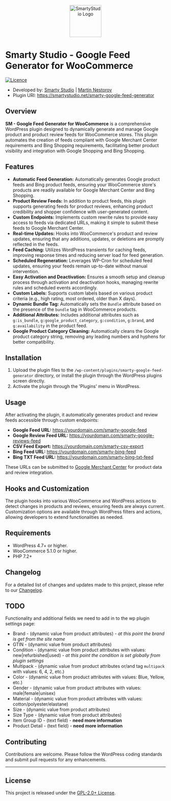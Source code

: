 <p align="center"><a href="https://smartystudio.net" target="_blank"><img src="https://smartystudio.net/wp-content/uploads/2023/06/smarty-green-logo-small.png" width="100" alt="SmartyStudio Logo"></a></p>

# Smarty Studio - Google Feed Generator for WooCommerce

[![Licence](https://img.shields.io/badge/LICENSE-GPL2.0+-blue)](./LICENSE)

- Developed by: [Smarty Studio](https://smartystudio.net) | [Martin Nestorov](https://github.com/mnestorov)
- Plugin URI: https://smartystudio.net/smarty-google-feed-generator

## Overview

**SM - Google Feed Generator for WooCommerce** is a comprehensive WordPress plugin designed to dynamically generate and manage Google product and product review feeds for WooCommerce stores. This plugin automates the creation of feeds compliant with Google Merchant Center requirements and Bing Shopping requirements, facilitating better product visibility and integration with Google Shopping and Bing Shopping.

## Features

- **Automatic Feed Generation:** Automatically generates Google product feeds and Bing product feeds, ensuring your WooCommerce store's products are readily available for Google Merchant Center and Bing Shopping.
- **Product Review Feeds:** In addition to product feeds, this plugin supports generating feeds for product reviews, enhancing product credibility and shopper confidence with user-generated content.
- **Custom Endpoints:** Implements custom rewrite rules to provide easy access to feeds via dedicated URLs, making it simple to submit these feeds to Google Merchant Center.
- **Real-time Updates:** Hooks into WooCommerce's product and review updates, ensuring that any additions, updates, or deletions are promptly reflected in the feeds.
- **Feed Caching:** Utilizes WordPress transients for caching feeds, improving response times and reducing server load for feed generation.
- **Scheduled Regeneration:** Leverages WP-Cron for scheduled feed updates, ensuring your feeds remain up-to-date without manual intervention.
- **Easy Activation and Deactivation:** Ensures a smooth setup and cleanup process through activation and deactivation hooks, managing rewrite rules and scheduled events accordingly.
- **Custom Labels:** Supports custom labels based on various product criteria (e.g., high rating, most ordered, older than X days).
- **Dynamic Bundle Tag:** Automatically sets the `Bundle` attribute based on the presence of the `bundle` tag in WooCommerce products.
- **Additional Attributes:** Includes additional attributes such as `g:is_bundle`, `g:google_product_category`, `g:condition`, `g:brand`, and `g:availability` in the product feed.
- **Google Product Category Cleaning:** Automatically cleans the Google product category string, removing any leading numbers and hyphens for better compatibility.

## Installation

1. Upload the plugin files to the `/wp-content/plugins/smarty-google-feed-generator` directory, or install the plugin through the WordPress plugins screen directly.
2. Activate the plugin through the 'Plugins' menu in WordPress.

## Usage

After activating the plugin, it automatically generates product and review feeds accessible through custom endpoints:

- **Google Feed URL:** https://yourdomain.com/smarty-google-feed
- **Google Review Feed URL:** https://yourdomain.com/smarty-google-reviews-feed
- **CSV Feed Export:** https://yourdomain.com/smarty-csv-export
- **Bing Feed URL:** https://yourdomain.com/smarty-bing-feed
- **Bing TXT Feed URL:** https://yourdomain.com/smarty-bing-txt-feed

These URLs can be submitted to [Google Merchant Center](https://www.google.com/retail/solutions/merchant-center/) for product data and review integration.

## Hooks and Customization

The plugin hooks into various WooCommerce and WordPress actions to detect changes in products and reviews, ensuring feeds are always current. Customization options are available through WordPress filters and actions, allowing developers to extend functionalities as needed.

## Requirements

- WordPress 4.7+ or higher.
- WooCommerce 5.1.0 or higher.
- PHP 7.2+

## Changelog

For a detailed list of changes and updates made to this project, please refer to our [Changelog](./CHANGELOG.md).

## TODO

Functionality and additional fields we need to add in to the wp plugin settings page:

- Brand - (dynamic value from product attributes) - _at this point the brand is get from the site name_
- GTIN - (dynamic value from product attributes)
- Condition - (dynamic value from product attributes with values: new|refurbished|used) - _at this point the condition is set globally from plugin settings_
- Multipack - (dynamic value from product attributes or/and tag `multipack` with values: 6, 4, 2, etc.)
- Color - (dynamic value from product attributes with values: Blue, Yellow, etc.)
- Gender - (dynamic value from product attributes with values: male|female|unisex)
- Material - (dynamic value from product attributes with values: cotton/polyester/elastane)
- Size - (dynamic value from product attributes)
- Size Type - (dynamic value from product attributes)
- Item Group ID - (text field) - **need more information**
- Product Detail - (text field) - **need more information**

## Contributing

Contributions are welcome. Please follow the WordPress coding standards and submit pull requests for any enhancements.

---

## License

This project is released under the [GPL-2.0+ License](http://www.gnu.org/licenses/gpl-2.0.txt).
